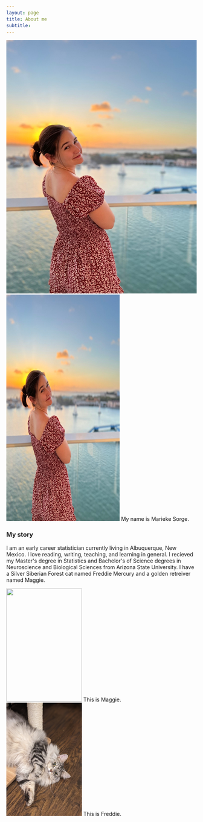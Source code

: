 ```yaml
---
layout: page
title: About me
subtitle: 
---
```

![This is me](/assets/img/AirBrush_20220309170137.jpg)
<img src= "/assets/img/AirBrush_20220309170137.jpg"  width="300" height="600">
My name is Marieke Sorge. 

### My story

I am an early career statistician currently living in Albuquerque, New Mexico. I love reading, writing, teaching, and learning in general.  I recieved my Master's degree in Statistics and Bachelor's of Science degrees in Neuroscience and Biological Sciences from Arizona State University. I have a Silver Siberian Forest cat named Freddie Mercury and a golden retreiver named Maggie.


<img src= "assets/img/freddie.PORTRAIT.jpg"  width="200" height="300">
This is Maggie.

<img src= "assets/img/maggie.PORTRAIT.jpg"  width="200" height="300">
This is Freddie. 
